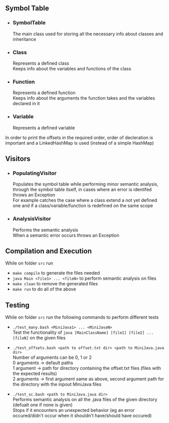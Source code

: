 ## Symbol Table
 
* ### SymbolTable
    The main class used for storing all the necessary info about classes and inheritance

* ### Class
    Represents a defined class </br>
    Keeps info about the variables and functions of the class

* ###  Function
    Represents a defined function </br>
    Keeps info about the arguments the function takes and the variables declared in it

* ### Variable
    Represents a defined variable

In order to print the offsets in the required order, order of decleration is important and a LinkedHashMap is used (instead of a simple HashMap)

## Visitors
* ### PopulatingVisitor
    Populates the symbol table while performing minor semantic analysis, through the symbol table itself, in cases where an error is identifed throws an Exception </br>
    For example catches the case where a class extend a not yet defined one and if a class/variable/function is redefined on the same scope

* ### AnalysisVisitor
    Performs the semantic analysis </br>
    When a semantic error occurs throws an Exception


## Compilation and Execution
While on folder `src` run
* `make compile` to generate the files needed
* `java Main <file1> ... <fileN>` to perform semantic analysis on files 
* `make clean` to remove the generated files
* `make run` to do all of the above

## Testing 
While on folder `src` run the following commands to perform different tests
* `./test_many.bash <MiniJava1> ... <MiniJavaN>` </br>
Test the functionality of `java [MainClassName] [file1] [file2] ... [fileN]` on the given files

* `./test_offsets.bash <path to offset.txt dir> <path to MiniJava.java dir>`  </br>
Number of arguments can be 0, 1 or 2  </br>
0 arguments -> default paths  </br>
1 argument -> path for directory containing the offset.txt files (files with the expected results)  </br>
2 arguments -> first argument same as above, second argument path for the directory with the inpout MiniJava files

* `./test_sc.bash <path to MiniJava.java dir>` </br>
Performs semantic analysis on all the .java files of the given directory (defualt one if none is given) </br>
Stops if it encounters an unexpected behavior (eg an error occured/didn't occur when it shouldn't have/should have occured)